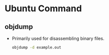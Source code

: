 # Ubuntu Command

## objdump
- Primarily used for disassembling binary files.
    ```bash
    objdump -d example.out
    ```

